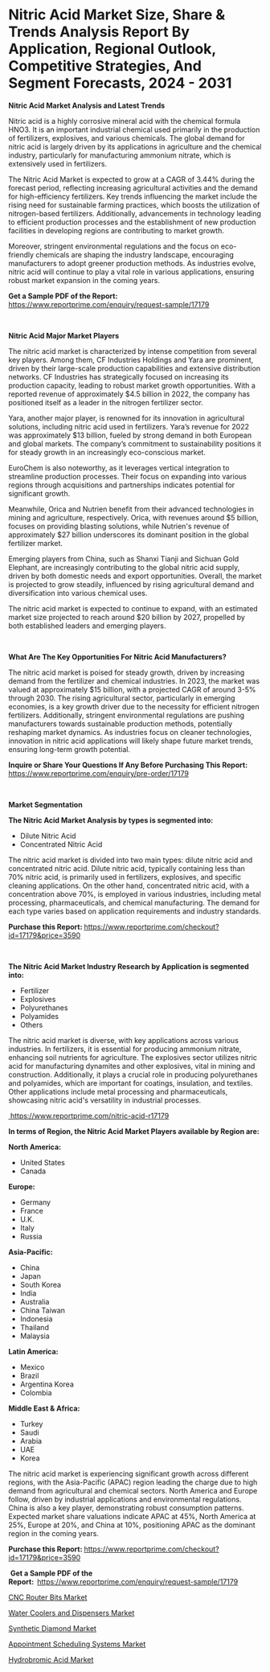 <p><h1>Nitric Acid Market Size, Share & Trends Analysis Report By Application, Regional Outlook, Competitive Strategies, And Segment Forecasts, 2024 - 2031</h1></p><p><strong>Nitric Acid Market Analysis and Latest Trends</strong></p>
<p><p>Nitric acid is a highly corrosive mineral acid with the chemical formula HNO3. It is an important industrial chemical used primarily in the production of fertilizers, explosives, and various chemicals. The global demand for nitric acid is largely driven by its applications in agriculture and the chemical industry, particularly for manufacturing ammonium nitrate, which is extensively used in fertilizers.</p><p>The Nitric Acid Market is expected to grow at a CAGR of 3.44% during the forecast period, reflecting increasing agricultural activities and the demand for high-efficiency fertilizers. Key trends influencing the market include the rising need for sustainable farming practices, which boosts the utilization of nitrogen-based fertilizers. Additionally, advancements in technology leading to efficient production processes and the establishment of new production facilities in developing regions are contributing to market growth. </p><p>Moreover, stringent environmental regulations and the focus on eco-friendly chemicals are shaping the industry landscape, encouraging manufacturers to adopt greener production methods. As industries evolve, nitric acid will continue to play a vital role in various applications, ensuring robust market expansion in the coming years.</p></p>
<p><strong>Get a Sample PDF of the Report:&nbsp;</strong> <a href="https://www.reportprime.com/enquiry/request-sample/17179?utm_campaign=12&utm_medium=2&utm_source=Github&utm_content=ia&utm_term=24112024&utm_id=nitric-acid">https://www.reportprime.com/enquiry/request-sample/17179</a></p>
<p>&nbsp;</p>
<p><strong>Nitric Acid Major Market Players</strong></p>
<p><p>The nitric acid market is characterized by intense competition from several key players. Among them, CF Industries Holdings and Yara are prominent, driven by their large-scale production capabilities and extensive distribution networks. CF Industries has strategically focused on increasing its production capacity, leading to robust market growth opportunities. With a reported revenue of approximately $4.5 billion in 2022, the company has positioned itself as a leader in the nitrogen fertilizer sector.</p><p>Yara, another major player, is renowned for its innovation in agricultural solutions, including nitric acid used in fertilizers. Yara’s revenue for 2022 was approximately $13 billion, fueled by strong demand in both European and global markets. The company’s commitment to sustainability positions it for steady growth in an increasingly eco-conscious market.</p><p>EuroChem is also noteworthy, as it leverages vertical integration to streamline production processes. Their focus on expanding into various regions through acquisitions and partnerships indicates potential for significant growth. </p><p>Meanwhile, Orica and Nutrien benefit from their advanced technologies in mining and agriculture, respectively. Orica, with revenues around $5 billion, focuses on providing blasting solutions, while Nutrien's revenue of approximately $27 billion underscores its dominant position in the global fertilizer market.</p><p>Emerging players from China, such as Shanxi Tianji and Sichuan Gold Elephant, are increasingly contributing to the global nitric acid supply, driven by both domestic needs and export opportunities. Overall, the market is projected to grow steadily, influenced by rising agricultural demand and diversification into various chemical uses.</p><p>The nitric acid market is expected to continue to expand, with an estimated market size projected to reach around $20 billion by 2027, propelled by both established leaders and emerging players.</p></p>
<p>&nbsp;</p>
<p><strong>What Are The Key Opportunities For Nitric Acid Manufacturers?</strong></p>
<p><p>The nitric acid market is poised for steady growth, driven by increasing demand from the fertilizer and chemical industries. In 2023, the market was valued at approximately $15 billion, with a projected CAGR of around 3-5% through 2030. The rising agricultural sector, particularly in emerging economies, is a key growth driver due to the necessity for efficient nitrogen fertilizers. Additionally, stringent environmental regulations are pushing manufacturers towards sustainable production methods, potentially reshaping market dynamics. As industries focus on cleaner technologies, innovation in nitric acid applications will likely shape future market trends, ensuring long-term growth potential.</p></p>
<p><strong>Inquire or Share Your Questions If Any Before Purchasing This Report:</strong> <a href="https://www.reportprime.com/enquiry/pre-order/17179?utm_campaign=12&utm_medium=2&utm_source=Github&utm_content=ia&utm_term=24112024&utm_id=nitric-acid">https://www.reportprime.com/enquiry/pre-order/17179</a></p>
<p>&nbsp;</p>
<p><strong>Market Segmentation</strong></p>
<p><strong>The Nitric Acid Market Analysis by types is segmented into:</strong></p>
<p><ul><li>Dilute Nitric Acid</li><li>Concentrated Nitric Acid</li></ul></p>
<p><p>The nitric acid market is divided into two main types: dilute nitric acid and concentrated nitric acid. Dilute nitric acid, typically containing less than 70% nitric acid, is primarily used in fertilizers, explosives, and specific cleaning applications. On the other hand, concentrated nitric acid, with a concentration above 70%, is employed in various industries, including metal processing, pharmaceuticals, and chemical manufacturing. The demand for each type varies based on application requirements and industry standards.</p></p>
<p><strong>Purchase this Report:&nbsp;</strong><a href="https://www.reportprime.com/checkout?id=17179&price=3590&utm_campaign=12&utm_medium=2&utm_source=Github&utm_content=ia&utm_term=24112024&utm_id=nitric-acid">https://www.reportprime.com/checkout?id=17179&price=3590</a></p>
<p>&nbsp;</p>
<p><strong>The Nitric Acid Market Industry Research by Application is segmented into:</strong></p>
<p><ul><li>Fertilizer</li><li>Explosives</li><li>Polyurethanes</li><li>Polyamides</li><li>Others</li></ul></p>
<p><p>The nitric acid market is diverse, with key applications across various industries. In fertilizers, it is essential for producing ammonium nitrate, enhancing soil nutrients for agriculture. The explosives sector utilizes nitric acid for manufacturing dynamites and other explosives, vital in mining and construction. Additionally, it plays a crucial role in producing polyurethanes and polyamides, which are important for coatings, insulation, and textiles. Other applications include metal processing and pharmaceuticals, showcasing nitric acid's versatility in industrial processes.</p></p>
<p><a href="https://www.reportprime.com/nitric-acid-r17179?utm_campaign=12&utm_medium=2&utm_source=Github&utm_content=ia&utm_term=24112024&utm_id=nitric-acid">&nbsp;https://www.reportprime.com/nitric-acid-r17179</a></p>
<p><strong>In terms of Region, the Nitric Acid Market Players available by Region are:</strong></p>
<p>
    <p> <strong> North America: </strong>
        <ul>
            <li>United States</li>
            <li>Canada</li>
        </ul>
        </p> 
    <p> <strong> Europe: </strong>
        <ul>
            <li>Germany</li>
            <li>France</li>
            <li>U.K.</li>
            <li>Italy</li>
            <li>Russia</li>
        </ul>
        </p> 
    <p> <strong> Asia-Pacific: </strong>
        <ul>
            <li>China</li>
            <li>Japan</li>
            <li>South Korea</li>
            <li>India</li>
            <li>Australia</li>
            <li>China Taiwan</li>
            <li>Indonesia</li>
            <li>Thailand</li>
            <li>Malaysia</li>
        </ul>
        </p> 
    <p> <strong> Latin America: </strong>
        <ul>
            <li>Mexico</li>
            <li>Brazil</li>
            <li>Argentina Korea</li>
            <li>Colombia</li>
        </ul>
        </p> 
    <p> <strong> Middle East & Africa: </strong>
        <ul>
            <li>Turkey</li>
            <li>Saudi</li>
            <li>Arabia</li>
            <li>UAE</li>
            <li>Korea</li>
        </ul>
    </p>
    </p>
<p><p>The nitric acid market is experiencing significant growth across different regions, with the Asia-Pacific (APAC) region leading the charge due to high demand from agricultural and chemical sectors. North America and Europe follow, driven by industrial applications and environmental regulations. China is also a key player, demonstrating robust consumption patterns. Expected market share valuations indicate APAC at 45%, North America at 25%, Europe at 20%, and China at 10%, positioning APAC as the dominant region in the coming years.</p></p>
<p><strong>Purchase this Report: </strong><a href="https://www.reportprime.com/checkout?id=17179&price=3590&utm_campaign=12&utm_medium=2&utm_source=Github&utm_content=ia&utm_term=24112024&utm_id=nitric-acid">https://www.reportprime.com/checkout?id=17179&price=3590</a></p>
<p>&nbsp;<strong>Get a Sample PDF of the Report:&nbsp;&nbsp;</strong><a href="https://www.reportprime.com/enquiry/request-sample/17179?utm_campaign=12&utm_medium=2&utm_source=Github&utm_content=ia&utm_term=24112024&utm_id=nitric-acid">https://www.reportprime.com/enquiry/request-sample/17179</a></p>
<p><strong></strong></p>
<p><p><a href="https://www.linkedin.com/pulse/cnc-router-bits-market-global-regional-analysis-focus-region-fbwie?utm_campaign=12&utm_medium=2&utm_source=Github&utm_content=ia&utm_term=24112024&utm_id=nitric-acid">CNC Router Bits Market</a></p><p><a href="https://www.linkedin.com/pulse/water-coolers-dispensers-market-trends-strategic-insights-mktbe?utm_campaign=12&utm_medium=2&utm_source=Github&utm_content=ia&utm_term=24112024&utm_id=nitric-acid">Water Coolers and Dispensers Market</a></p><p><a href="https://github.com/ChiragRP21/Market-Research-Report-List-6/blob/main/synthetic-diamond-market.md?utm_campaign=12&utm_medium=2&utm_source=Github&utm_content=ia&utm_term=24112024&utm_id=nitric-acid">Synthetic Diamond Market</a></p><p><a href="https://issuu.com/reportprime-2/docs/appointment-scheduling-systems-mark_18cd99a8b5680b?utm_campaign=12&utm_medium=2&utm_source=Github&utm_content=ia&utm_term=24112024&utm_id=nitric-acid">Appointment Scheduling Systems Market</a></p><p><a href="https://github.com/JakirUddin511/Market-Research-Report-List-1/blob/main/hydrobromic-acid-market.md?utm_campaign=12&utm_medium=2&utm_source=Github&utm_content=ia&utm_term=24112024&utm_id=nitric-acid">Hydrobromic Acid Market</a></p></p>